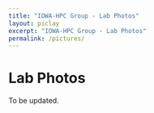```yaml
---
title: "IOWA-HPC Group - Lab Photos"
layout: piclay
excerpt: "IOWA-HPC Group - Lab Photos"
permalink: /pictures/
---
```


# Lab Photos

To be updated.

